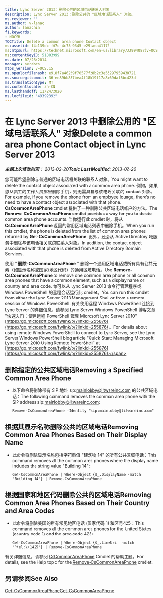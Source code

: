 ```yaml
---
title: Lync Server 2013：删除公共的区域电话联系人对象
description: Lync Server 2013：删除公共的 "区域电话联系人" 对象。
ms.reviewer: ''
ms.author: v-lanac
author: lanachin
f1.keywords:
- NOCSH
TOCTitle: Delete a common area phone Contact object
ms:assetid: f4c139dc-f07c-4c75-9345-e291aea41173
ms:mtpsurl: https://technet.microsoft.com/en-us/library/JJ994087(v=OCS.15)
ms:contentKeyID: 51803999
ms.date: 07/23/2014
manager: serdars
mtps_version: v=OCS.15
ms.openlocfilehash: e918f7a46269f70577f28b2c3e55297959430721
ms.sourcegitcommit: 36fee89bb887bea4f18b19f17a8c69daf5bc423d
ms.translationtype: MT
ms.contentlocale: zh-CN
ms.lasthandoff: 11/24/2020
ms.locfileid: "49392392"
---
```

# <a name="delete-a-common-area-phone-contact-object-in-lync-server-2013"></a><span data-ttu-id="0fcd8-103">在 Lync Server 2013 中删除公用的 "区域电话联系人" 对象</span><span class="sxs-lookup"><span data-stu-id="0fcd8-103">Delete a common area phone Contact object in Lync Server 2013</span></span>

<div data-xmlns="http://www.w3.org/1999/xhtml">

<div class="topic" data-xmlns="http://www.w3.org/1999/xhtml" data-msxsl="urn:schemas-microsoft-com:xslt" data-cs="https://msdn.microsoft.com/">

<div data-asp="https://msdn2.microsoft.com/asp">



</div>

<div id="mainSection">

<div id="mainBody"><span data-ttu-id="0fcd8-104">

<span> </span></span><span class="sxs-lookup"><span data-stu-id="0fcd8-104">

<span> </span></span></span>

<span data-ttu-id="0fcd8-105">_**主题上次修改时间：** 2013-02-20_</span><span class="sxs-lookup"><span data-stu-id="0fcd8-105">_**Topic Last Modified:** 2013-02-20_</span></span>

<span data-ttu-id="0fcd8-106">您可能希望删除与普通的区域电话相关联的联系人对象。</span><span class="sxs-lookup"><span data-stu-id="0fcd8-106">You might want to delete the contact object associated with a common area phone.</span></span> <span data-ttu-id="0fcd8-107">例如，如果您从员工的工作人员那里删除手机，则无需具有与该电话关联的 contact 对象。</span><span class="sxs-lookup"><span data-stu-id="0fcd8-107">For example, if you remove the phone from an employee lounge, there’s no need to have a contact object associated with that phone.</span></span> <span data-ttu-id="0fcd8-108">**CsCommonAreaPhone** cmdlet 提供了一种删除公共区域电话帐户的方法。</span><span class="sxs-lookup"><span data-stu-id="0fcd8-108">The **Remove-CsCommonAreaPhone** cmdlet provides a way for you to delete common area phone accounts.</span></span> <span data-ttu-id="0fcd8-109">当你运行此 cmdlet 时，将从 **CsCommonAreaPhone** 返回的常用区域电话列表中删除手机。</span><span class="sxs-lookup"><span data-stu-id="0fcd8-109">When you run this cmdlet, the phone is deleted from the list of common area phones returned by **Get-CsCommonAreaPhone**.</span></span> <span data-ttu-id="0fcd8-110">此外，还会从 Active Directory 域服务中删除与该电话相关联的联系人对象。</span><span class="sxs-lookup"><span data-stu-id="0fcd8-110">In addition, the contact object associated with that phone is deleted from Active Directory Domain Services.</span></span>

<span data-ttu-id="0fcd8-111">使用 " **删除-CsCommonAreaPhone** " 删除一个通用区域电话或所有具有公共元素（如显示名称或国家/地区代码）的通用区域电话。</span><span class="sxs-lookup"><span data-stu-id="0fcd8-111">Use **Remove-CsCommonAreaPhone** to remove one common area phone or all common area phones that have a common element, such as a display name or country and area code.</span></span> <span data-ttu-id="0fcd8-112">你可以从 Lync Server 2013 命令行管理程序或 Windows PowerShell 的远程会话运行此 cmdlet。</span><span class="sxs-lookup"><span data-stu-id="0fcd8-112">You can run this cmdlet from either the Lync Server 2013 Management Shell or from a remote session of Windows PowerShell.</span></span> <span data-ttu-id="0fcd8-113">有关使用远程 Windows PowerShell 连接到 Lync Server 的详细信息，请参阅 Lync Server Windows PowerShell 博客文章 "快速入门：使用远程 PowerShell 管理 Microsoft Lync Server 2010" [https://go.microsoft.com/fwlink/p/?linkId=255876](https://go.microsoft.com/fwlink/p/?linkid=255876) 。</span><span class="sxs-lookup"><span data-stu-id="0fcd8-113">For details about using remote Windows PowerShell to connect to Lync Server, see the Lync Server Windows PowerShell blog article "Quick Start: Managing Microsoft Lync Server 2010 Using Remote PowerShell" at [https://go.microsoft.com/fwlink/p/?linkId=255876](https://go.microsoft.com/fwlink/p/?linkid=255876).</span></span>

<div>


<div>

## <a name="removing-a-specified-common-area-phone"></a><span data-ttu-id="0fcd8-114">删除指定的公共区域电话</span><span class="sxs-lookup"><span data-stu-id="0fcd8-114">Removing a Specified Common Area Phone</span></span>

  - <span data-ttu-id="0fcd8-115">以下命令将删除带有 SIP 地址 sip:mainlobby@litwareinc.com 的公共区域电话：</span><span class="sxs-lookup"><span data-stu-id="0fcd8-115">The following command removes the common area phone with the SIP address sip:mainlobby@litwareinc.com:</span></span>
    
        Remove-CsCommonAreaPhone -Identity "sip:mainlobby@litwareinc.com"

</div>

<div>

## <a name="removing-common-area-phones-based-on-their-display-name"></a><span data-ttu-id="0fcd8-116">根据其显示名称删除公共的区域电话</span><span class="sxs-lookup"><span data-stu-id="0fcd8-116">Removing Common Area Phones Based on Their Display Name</span></span>

  - <span data-ttu-id="0fcd8-117">此命令将删除显示名称包括字符串值 "建筑物 14" 的所有公共区域电话：</span><span class="sxs-lookup"><span data-stu-id="0fcd8-117">This command removes all the common area phones where the display name includes the string value "Building 14":</span></span>
    
        Get-CsCommonAreaPhone | Where-Object {$_.DisplayName -match "Building 14"} | Remove-CsCommonAreaPhone

</div>

<div>

## <a name="removing-common-area-phones-based-on-their-country-and-area-codes"></a><span data-ttu-id="0fcd8-118">根据国家和地区代码删除公共的区域电话</span><span class="sxs-lookup"><span data-stu-id="0fcd8-118">Removing Common Area Phones Based on Their Country and Area Codes</span></span>

  - <span data-ttu-id="0fcd8-119">此命令将删除美国的所有常见地区电话 (国家代码 1) 和区号425：</span><span class="sxs-lookup"><span data-stu-id="0fcd8-119">This command removes all the common area phones for the United States (country code 1) and the area code 425:</span></span>
    
        Get-CsCommonAreaPhone | Where-Object {$_.LineUri  -match "^tel:\+1425"} | Remove-CsCommonAreaPhone

</div>

<span data-ttu-id="0fcd8-120">有关详细信息，请参阅 [CsCommonAreaPhone](https://docs.microsoft.com/powershell/module/skype/Remove-CsCommonAreaPhone) Cmdlet 的帮助主题。</span><span class="sxs-lookup"><span data-stu-id="0fcd8-120">For details, see the Help topic for the [Remove-CsCommonAreaPhone](https://docs.microsoft.com/powershell/module/skype/Remove-CsCommonAreaPhone) cmdlet.</span></span>

</div>

<div>

## <a name="see-also"></a><span data-ttu-id="0fcd8-121">另请参阅</span><span class="sxs-lookup"><span data-stu-id="0fcd8-121">See Also</span></span>


[<span data-ttu-id="0fcd8-122">Get-CsCommonAreaPhone</span><span class="sxs-lookup"><span data-stu-id="0fcd8-122">Get-CsCommonAreaPhone</span></span>](https://docs.microsoft.com/powershell/module/skype/Get-CsCommonAreaPhone)  
  

<span data-ttu-id="0fcd8-123"></div>

</div>

<span> </span>

</div>

</div>

</span><span class="sxs-lookup"><span data-stu-id="0fcd8-123"></div>

</div>

<span> </span>

</div>

</div>

</span></span></div>

